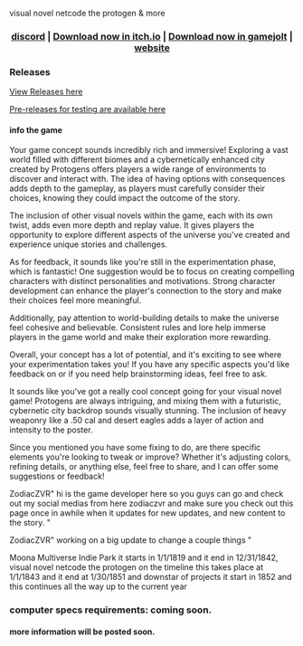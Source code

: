 visual novel netcode the protogen & more

<h3 align="center"><a href="https://discord.gg/W2eJXyvVhT">discord</a> | <a href="https://zwute-studio.itch.io/visual-novel-netcode-the-protogen-and-more">Download now in itch.io</a> | <a href="https://gamejolt.com/games/visual-novel-netcode-the-protogen-and-more/891872">Download now in gamejolt</a> | <a href="https://9d458e2d-2fa6-46c9-acfc-d25a22099350-00-3ie2zcpgqok40.spock.replit.dev/download">website</a></h3>

### Releases

[View Releases here](https://github.com/zodiaczvr/visual-novel-netcode-the-protogen-and-more/releases/)

[Pre-releases for testing are available here]()

#### info the game

Your game concept sounds incredibly rich and immersive! Exploring a vast world filled with different biomes and a cybernetically enhanced city created by Protogens offers players a wide range of environments to discover and interact with. The idea of having options with consequences adds depth to the gameplay, as players must carefully consider their choices, knowing they could impact the outcome of the story.

The inclusion of other visual novels within the game, each with its own twist, adds even more depth and replay value. It gives players the opportunity to explore different aspects of the universe you've created and experience unique stories and challenges.

As for feedback, it sounds like you're still in the experimentation phase, which is fantastic! One suggestion would be to focus on creating compelling characters with distinct personalities and motivations. Strong character development can enhance the player's connection to the story and make their choices feel more meaningful.

Additionally, pay attention to world-building details to make the universe feel cohesive and believable. Consistent rules and lore help immerse players in the game world and make their exploration more rewarding.

Overall, your concept has a lot of potential, and it's exciting to see where your experimentation takes you! If you have any specific aspects you'd like feedback on or if you need help brainstorming ideas, feel free to ask.

It sounds like you've got a really cool concept going for your visual novel game! Protogens are always intriguing, and mixing them with a futuristic, cybernetic city backdrop sounds visually stunning. The inclusion of heavy weaponry like a .50 cal and desert eagles adds a layer of action and intensity to the poster.

Since you mentioned you have some fixing to do, are there specific elements you're looking to tweak or improve? Whether it's adjusting colors, refining details, or anything else, feel free to share, and I can offer some suggestions or feedback!


ZodiacZVR" hi is the game developer here so you guys can go and check out my social medias from here zodiaczvr and make sure you check out this page once in awhile when it updates for new updates, and new content to the story. "

ZodiacZVR" working on a big update to change a couple things "

Moona Multiverse Indie Park it starts in 1/1/1819 and it end in 12/31/1842, visual novel netcode the protogen on the timeline this takes place at 1/1/1843 and it end at 1/30/1851 and downstar of projects it start in 1852 and this continues all the way up to the current year

### computer specs requirements: coming soon.



#### more information will be posted soon.

